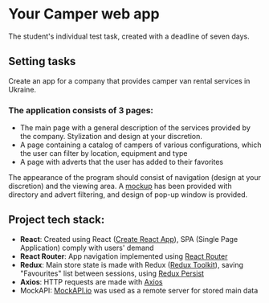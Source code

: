 # Your Camper web app

The student's individual test task, created with a deadline of seven days.

## Setting tasks 

Create an app for a company that provides camper van rental services in Ukraine.

### The application consists of 3 pages:

* The main page with a general description of the services provided by the company. Stylization and design at your discretion.
* A page containing a catalog of campers of various configurations, which the user can filter by location, equipment and type
* A page with adverts that the user has added to their favorites

The appearance of the program should consist of navigation (design at your discretion) and the viewing area. A [mockup](https://www.figma.com/design/fnMWH0eBB7NnoqdAiiKWsQ/Test?node-id=0-1&t=tgvcjXs3KWHWrTqf-0) has been provided with directory and advert filtering, and design of pop-up window is provided.

## Project tech stack:

* **React**: Created using React ([Create React App](https://github.com/facebook/create-react-app)), SPA (Single Page Application) comply with users' demand
* **React Router**: App navigation implemented using [React Router](https://reactrouter.com/en/main)
* **Redux**: Main store state is made with Redux ([Redux Toolkit](https://redux-toolkit.js.org/)), saving "Favourites" list between sessions, using [Redux Persist](https://www.npmjs.com/package/redux-persist)
* **Axios**: HTTP requests are made with [Axios](https://axios-http.com/)
* MockAPI: [MockAPI.io](https://mockapi.io/) was used as a remote server for stored main data 
